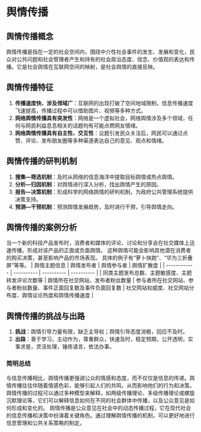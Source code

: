 # 舆情传播

## 舆情传播概念

舆情传播是指在一定的社会空间内，围绕中介性社会事件的发生、发展和变化，民众对公共问题和社会管理者产生和持有的社会政治态度、信念、价值观的表达和传播。它是社会舆情在互联网空间的映射，是社会舆情的直接反映。

## 舆情传播特征

1. **传播速度快、涉及领域广**：互联网的出现打破了空间地域限制，信息传播速度飞速提高，传播过程中可以借助图片、视频等多种方式。
2. **网络舆情传播具有突发性**：网络是一个虚拟社会，网络舆情涉及多个领域，任何与网民利益息息相关的话题均有可能点燃网友情绪。
3. **网络舆情传播具有自主性、交互性**：议题引发民众关注后，网民可以通过点赞、评论、发布朋友圈等多种渠道表达自己的意见、观点和情绪。

## 舆情传播的研判机制
1. **搜集—筛选机制**：及时从网络的信息海洋中提取目标舆情或热点舆情。
2. **分析—归因机制**：对舆情进行深入分析，找出舆情产生的原因。
3. **报告—决策机制**：形成科学的网络舆情的研判机制，为政府公共管理系统提供决策支持。
4. **预测—干预机制**：预测舆情发展趋势，及时进行干预，引导舆情走向。

## 舆情传播的案例分析
当一个新的科技产品发布时，消费者和媒体的评论、讨论和分享会在社交媒体上迅速传播，形成对该产品的正面或负面舆情。
这种舆情可能会影响其他潜在消费者的购买决策，甚至影响产品的市场表现。
具体的例子有“萝卜快跑”、“华为三折叠屏”等等。
| 舆情主题信息 | 舆情发布者 | 舆情参与者 | 舆情扩散度 |
| ------------ | ---------- | ---------- | ---------- |
| 同类主题发布总数、主题敏感度、主题转发评论次数等 | 舆情所在社交网站、发布者粉丝数量 | 参与者所在社交网站、参与者粉丝数量、事件正面回复数及事件负面回复数 | 社交网站权威度、社交网站分布度、舆情议论热度和舆情传播速度 |

## 舆情传播的挑战与出路
1. **挑战**：舆情引导力量有限，缺乏主导权；舆情引导态度消极，回应不及时。
2. **出路**：善于学习，主动作为，尊重群众，快速及时，稳定预期，公开透明，实事求是，灵活处理，锤炼语言，依法办事。

### 简明总结
与信息传播相比，舆情传播更强调公众的情感和态度，而不仅仅是信息的传递。舆情传播往往伴随着情感色彩，能够引起人们的共鸣，从而影响他们的行为和决策。
舆情传播的过程可以通过多种模型来解释，如两级传播理论、多级传播理论或螺旋沉默理论等，它们可以解释信息如何在不同的社会群体中传播，以及公众意见是如何形成和变化的。
舆情传播是公众意见在社会中的动态传播过程，它在现代社会的信息传播和决策中扮演着关键角色。通过理解舆情传播的机制，可以更好地进行信息管理和公共关系策略的制定。

